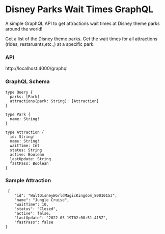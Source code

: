 # Disney Parks Wait Times GraphQL 

A simple GraphQL API to get attractions wait times at Disney theme parks around the world!

Get a list of the Disney theme parks. 
Get the wait times for all attractions (rides, restaruants,etc.,) at a specific park.

### API 

 http://localhost:4000/graphql

### GraphQL Schema
```
type Query {
  parks: [Park]
  attractions(park: String): [Attraction]
}

type Park {
  name: String!
}

type Attraction {
  id: String!
  name: String!
  waitTime: Int
  status: String
  active: Boolean
  lastUpdate: String
  fastPass: Boolean
}
```

### Sample Attraction
```
 { 
    "id": "WaltDisneyWorldMagicKingdom_80010153",
    "name": "Jungle Cruise",
    "waitTime": 10,
    "status": "Closed",
    "active": false,
    "lastUpdate": "2022-05-19T02:00:51.415Z",
    "fastPass": false
}
 ```
